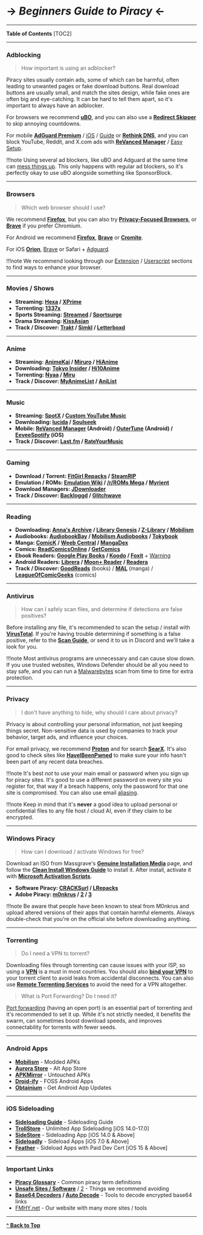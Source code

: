 # -> ***Beginners Guide to Piracy*** <-

***
**Table of Contents**
[TOC2]

***

### Adblocking

> How important is using an adblocker?

Piracy sites usually contain ads, some of which can be harmful, often leading to unwanted pages or fake download buttons. Real download buttons are usually small, and match the sites design, while fake ones are often big and eye-catching. It can be hard to tell them apart, so it's important to always have an adblocker.

For browsers we recommend **[uBO](https://github.com/gorhill/uBlock)**, and you can also use a **[Redirect Skipper](https://fmhy.net/internet-tools#redirect-bypass)** to skip annoying countdowns.

For mobile **[AdGuard Premium](https://fmhy.net/android-iosguide#android-adblocking)** / [iOS](https://adguard.com/en/adguard-ios/overview.html) / [Guide](https://ios.cfw.guide/sideloading-apps/) or **[Rethink DNS](https://rethinkdns.com/app)**, and you can block YouTube, Reddit, and X.com ads with **[ReVanced Manager](https://github.com/revanced/revanced-manager)** / [Easy Setup](https://gist.github.com/VVispy/50172b4ab77940b2d1ec09d5af70c8a7).

!!!note Using several ad blockers, like uBO and Adguard at the same time can [mess things up](https://x.com/gorhill/status/1033706103782170625). This only happens with regular ad blockers, so it's perfectly okay to use uBO alongside something like SponsorBlock.

***

### Browsers

> Which web browser should I use?

We recommend **[Firefox](https://www.mozilla.org/en-US/firefox/new/)**, but you can also try **[Privacy-Focused Browsers](https://www.reddit.com/r/FREEMEDIAHECKYEAH/wiki/adblock-vpn-privacy/#wiki_.25B7_browser_privacy)**, or **[Brave](https://brave.com/)** if you prefer Chromium.

For Android we recommend **[Firefox](https://www.mozilla.org/en-US/firefox/browsers/mobile/android/)**, **[Brave](https://brave.com/)** or **[Cromite](https://github.com/uazo/cromite)**.

For iOS **[Orion](https://kagi.com/orion/)**, [Brave](https://brave.com/) or Safari + [Adguard](https://adguard.com/en/adguard-ios/overview.html).

!!!note We recommend looking through our [Extension](https://www.reddit.com/r/FREEMEDIAHECKYEAH/wiki/internet-tools#wiki_.25B7_browser_extensions) / [Userscript](https://www.reddit.com/r/FREEMEDIAHECKYEAH/wiki/internet-tools#wiki_.25B7_userscripts) sections to find ways to enhance your browser.

***

### Movies / Shows

* **Streaming: [Hexa](https://hexa.watch/) / [XPrime](https://xprime.tv/)**
* **Torrenting: [1337x](https://1337x.to/movie-library/1/)**
* **Sports Streaming: [Streamed](https://streamed.su/) / [Sportsurge](https://v2.sportsurge.net/home4/)**
* **Drama Streaming: [KissAsian](https://kissasian.video/)**
* **Track / Discover: [Trakt](https://trakt.tv/) / [Simkl](https://simkl.com/) / [Letterboxd](https://letterboxd.com/)**

***

### Anime

* **Streaming: [AnimeKai](https://animekai.to/home) / [Miruro](https://www.miruro.com/) / [HiAnime](https://hianimez.to/)**
* **Downloading: [Tokyo Insider](https://www.tokyoinsider.com/) / [Hi10Anime](https://hi10anime.com/)**
* **Torrenting: [Nyaa](https://nyaa.si/) / [Miru](https://miru.watch/)**
* **Track / Discover: [MyAnimeList](https://myanimelist.net/) / [AniList](https://anilist.co/)**

***

### Music

* **Streaming: [SpotX](https://github.com/SpotX-Official/SpotX) / [Custom YouTube Music](https://th-ch.github.io/youtube-music/)**
* **Downloading: [lucida](https://lucida.to/) / [Soulseek](https://slsknet.org/)**
* **Mobile: [ReVanced Manager](https://revanced.app/) (Android) / [OuterTune](https://github.com/OuterTune/OuterTune) (Android) / [EeveeSpotify](https://github.com/whoeevee/EeveeSpotify) (iOS)**
* **Track / Discover: [Last.fm](https://www.last.fm/home) / [RateYourMusic](https://rateyourmusic.com/)**

***

### Gaming

* **Download / Torrent: [FitGirl Repacks](https://fitgirl-repacks.site/) / [SteamRIP](https://steamrip.com/)**
* **Emulation / ROMs: [Emulation Wiki](https://emulation.gametechwiki.com/index.php/Main_Page) / [/r/ROMs Mega](https://r-roms.github.io/) / [Myrient](https://rentry.co/FMHYBase64#myrient)**
* **Download Managers: [JDownloader](https://jdownloader.org/jdownloader2)**
* **Track / Discover: [Backloggd](https://www.backloggd.com/) / [Glitchwave](https://glitchwave.com/)**

***

### Reading

* **Downloading: [Anna's Archive](https://annas-archive.org/) / [Library Genesis](https://libgen.rs/) / [Z-Library](https://z-lib.gd/) / [Mobilism](https://forum.mobilism.org)**
* **Audiobooks: [AudiobookBay](https://audiobookbay.lu/) / [Mobilism Audiobooks](https://forum.mobilism.org/viewforum.php?f=124) / [Tokybook](https://tokybook.com/)**
* **Manga: [ComicK](https://comick.io/) / [Weeb Central](https://weebcentral.com/) / [MangaDex](https://mangadex.org/)**
* **Comics: [ReadComicsOnline](https://readcomiconline.li/) / [GetComics](https://getcomics.org/)**
* **Ebook Readers: [Google Play Books](https://play.google.com/books) / [Koodo](https://www.koodoreader.com/) / [Foxit](https://www.foxit.com/pdf-reader/)** + [Warning](https://github.com/fmhy/FMHY/wiki/FMHY%E2%80%90Notes.md#foxit-warning)
* **Android Readers: [Librera](https://librera.mobi/) / [Moon+ Reader](https://www.moondownload.com/) / [Readera](https://readera.org/)**
* **Track / Discover: [GoodReads](https://www.goodreads.com/)** (books) / **[MAL](https://myanimelist.net/)** (manga) / **[LeagueOfComicGeeks](https://leagueofcomicgeeks.com/)** (comics)

***

### Antivirus

> How can I safely scan files, and determine if detections are false positives?

Before installing any file, it's recommended to scan the setup / install with **[VirusTotal](https://www.virustotal.com/)**. If you're having trouble determining if something is a false positive, refer to the **[Scan Guide](https://rentry.co/VTGuide)**, or send it to us in Discord and we'll take a look for you.

!!!note Most antivirus programs are unnecessary and can cause slow down. If you use trusted websites, Windows Defender should be all you need to stay safe, and you can run a [Malwarebytes](https://www.malwarebytes.com/) scan from time to time for extra protection.

***

### Privacy

> I don't have anything to hide, why should I care about privacy?

Privacy is about controlling your personal information, not just keeping things secret. Non-sensitive data is used by companies to track your behavior, target ads, and influence your choices.

For email privacy, we recommend **[Proton](https://proton.me/mail)** and for search **[SearX](https://searx.nixnet.services/)**. It's also good to check sites like **[HaveIBeenPwned](https://haveibeenpwned.com/Passwords)** to make sure your info hasn't been part of any recent data breaches.

!!!note It's best *not* to use your main email or password when you sign up for piracy sites. It's good to use a different password on every site you register for, that way if a breach happens, only the password for that one site is compromised. You can also use email [aliasing](https://www.reddit.com/r/FREEMEDIAHECKYEAH/wiki/internet-tools/#wiki_.25B7_email_aliasing).

!!!note Keep in mind that it's **never** a good idea to upload personal or confidential files to any file host / cloud AI, even if they claim to be encrypted.

***

### Windows Piracy

> How can I download / activate Windows for free?

Download an ISO from Massgrave's **[Genuine Installation Media](https://massgrave.dev/genuine-installation-media)** page, and follow the **[Clean Install Windows Guide](https://gravesoft.dev/clean_install_windows)** to install it. After install, activate it with **[Microsoft Activation Scripts](https://massgrave.dev/)**.

* **Software Piracy: [CRACKSurl](https://cracksurl.com/) / [LRepacks](https://lrepacks.net/)**
* **Adobe Piracy: [m0nkrus](https://w16.monkrus.ws/) / [2](https://vk.com/monkrus) / [3](https://monkrus.dvuzu.com/)**

!!!note Be aware that people have been known to steal from M0nkrus and upload altered versions of their apps that contain harmful elements. Always double-check that you're on the official site before downloading anything.

***

### Torrenting

> Do I need a VPN to torrent?

Downloading files through torrenting can cause issues with your ISP, so using a **[VPN](https://www.reddit.com/r/FREEMEDIAHECKYEAH/wiki/adblock-vpn-privacy#wiki_.25BA_vpn)** is a must in most countries. You should also **[bind your VPN](https://redd.it/ssy8vv)** to your torrent client to avoid leaks from accidental disconnects. You can also use **[Remote Torrenting Services](https://www.reddit.com/r/FREEMEDIAHECKYEAH/wiki/torrent#wiki_.25B7_remote_torrenting)** to avoid the need for a VPN altogether.

> What is Port Forwarding? Do I need it?

[Port forwarding](https://rentry.org/the-piracy-glossary#torrenting-terms) (having an open port) is an essential part of torrenting and it's recommended to set it up. While it's not strictly needed, it benefits the swarm, can sometimes boost download speeds, and improves connectability for torrents with fewer seeds.

***

### Android Apps

* **[Mobilism](https://forum.mobilism.org/viewforum.php?f=398)** - Modded APKs
* **[Aurora Store](https://auroraoss.com/)** - Alt App Store
* **[APKMirror](https://www.apkmirror.com/)** - Untouched APKs
* **[Droid-ify](https://github.com/Droid-ify/client)** - FOSS Android Apps
* **[Obtainium](https://github.com/ImranR98/Obtainium/)** - Get Android App Updates

***

### iOS Sideloading

* **[Sideloading Guide](https://ios.cfw.guide/sideloading-apps/)** - Sideloading Guide
* **[TrollStore](https://github.com/opa334/TrollStore)** - Unlimited App Sideloading [iOS 14.0-17.0]
* **[SideStore](https://sidestore.io/)** - Sideloading App [iOS 14.0 & Above]
* **[Sideloadly](https://sideloadly.io/)** - Sideload Apps [iOS 7.0 & Above]
* **[Feather](https://github.com/khcrysalis/Feather)** - Sideload Apps with Paid Dev Cert [iOS 15 & Above]

***

### Important Links

* **[Piracy Glossary](https://rentry.org/the-piracy-glossary)** - Common piracy term definitions
* **[Unsafe Sites / Software](https://fmhy.net/unsafesites)** / [2](https://redd.it/10bh0h9) - Things we recommend avoiding
* **[Base64 Decoders](https://fmhy.net/text-tools#encode-decode) / [Auto Decode](https://greasyfork.org/en/scripts/485772)** - Tools to decode encrypted base64 links
* [FMHY.net](https://fmhy.net/) - Our website with many more sites / tools

***

**[^ Back to Top](#beginners-guide-to-piracy)**
